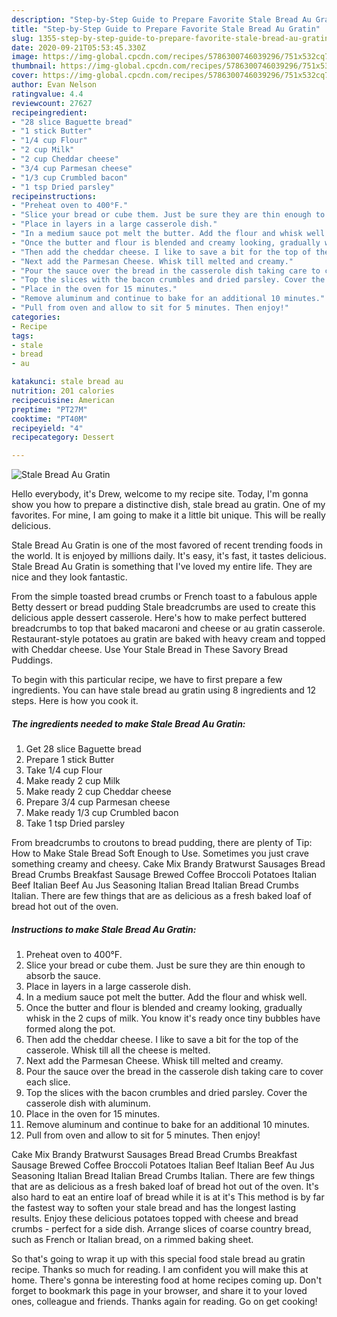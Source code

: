 ```yaml
---
description: "Step-by-Step Guide to Prepare Favorite Stale Bread Au Gratin"
title: "Step-by-Step Guide to Prepare Favorite Stale Bread Au Gratin"
slug: 1355-step-by-step-guide-to-prepare-favorite-stale-bread-au-gratin
date: 2020-09-21T05:53:45.330Z
image: https://img-global.cpcdn.com/recipes/5786300746039296/751x532cq70/stale-bread-au-gratin-recipe-main-photo.jpg
thumbnail: https://img-global.cpcdn.com/recipes/5786300746039296/751x532cq70/stale-bread-au-gratin-recipe-main-photo.jpg
cover: https://img-global.cpcdn.com/recipes/5786300746039296/751x532cq70/stale-bread-au-gratin-recipe-main-photo.jpg
author: Evan Nelson
ratingvalue: 4.4
reviewcount: 27627
recipeingredient:
- "28 slice Baguette bread"
- "1 stick Butter"
- "1/4 cup Flour"
- "2 cup Milk"
- "2 cup Cheddar cheese"
- "3/4 cup Parmesan cheese"
- "1/3 cup Crumbled bacon"
- "1 tsp Dried parsley"
recipeinstructions:
- "Preheat oven to 400°F."
- "Slice your bread or cube them. Just be sure they are thin enough to absorb the sauce."
- "Place in layers in a large casserole dish."
- "In a medium sauce pot melt the butter. Add the flour and whisk well."
- "Once the butter and flour is blended and creamy looking, gradually whisk in the 2 cups of milk. You know it&#39;s ready once tiny bubbles have formed along the pot."
- "Then add the cheddar cheese. I like to save a bit for the top of the casserole. Whisk till all the cheese is melted."
- "Next add the Parmesan Cheese. Whisk till melted and creamy."
- "Pour the sauce over the bread in the casserole dish taking care to cover each slice."
- "Top the slices with the bacon crumbles and dried parsley. Cover the casserole dish with aluminum."
- "Place in the oven for 15 minutes."
- "Remove aluminum and continue to bake for an additional 10 minutes."
- "Pull from oven and allow to sit for 5 minutes. Then enjoy!"
categories:
- Recipe
tags:
- stale
- bread
- au

katakunci: stale bread au 
nutrition: 201 calories
recipecuisine: American
preptime: "PT27M"
cooktime: "PT40M"
recipeyield: "4"
recipecategory: Dessert

---
```



![Stale Bread Au Gratin](https://img-global.cpcdn.com/recipes/5786300746039296/751x532cq70/stale-bread-au-gratin-recipe-main-photo.jpg)

Hello everybody, it's Drew, welcome to my recipe site. Today, I'm gonna show you how to prepare a distinctive dish, stale bread au gratin. One of my favorites. For mine, I am going to make it a little bit unique. This will be really delicious.

Stale Bread Au Gratin is one of the most favored of recent trending foods in the world. It is enjoyed by millions daily. It's easy, it's fast, it tastes delicious. Stale Bread Au Gratin is something that I've loved my entire life. They are nice and they look fantastic.

From the simple toasted bread crumbs or French toast to a fabulous apple Betty dessert or bread pudding Stale breadcrumbs are used to create this delicious apple dessert casserole. Here&#39;s how to make perfect buttered breadcrumbs to top that baked macaroni and cheese or au gratin casserole. Restaurant-style potatoes au gratin are baked with heavy cream and topped with Cheddar cheese. Use Your Stale Bread in These Savory Bread Puddings.


To begin with this particular recipe, we have to first prepare a few ingredients. You can have stale bread au gratin using 8 ingredients and 12 steps. Here is how you cook it.

<!--inarticleads1-->

##### The ingredients needed to make Stale Bread Au Gratin:

1. Get 28 slice Baguette bread
1. Prepare 1 stick Butter
1. Take 1/4 cup Flour
1. Make ready 2 cup Milk
1. Make ready 2 cup Cheddar cheese
1. Prepare 3/4 cup Parmesan cheese
1. Make ready 1/3 cup Crumbled bacon
1. Take 1 tsp Dried parsley


From breadcrumbs to croutons to bread pudding, there are plenty of Tip: How to Make Stale Bread Soft Enough to Use. Sometimes you just crave something creamy and cheesy. Cake Mix Brandy Bratwurst Sausages Bread Bread Crumbs Breakfast Sausage Brewed Coffee Broccoli Potatoes Italian Beef Italian Beef Au Jus Seasoning Italian Bread Italian Bread Crumbs Italian. There are few things that are as delicious as a fresh baked loaf of bread hot out of the oven. 

<!--inarticleads2-->

##### Instructions to make Stale Bread Au Gratin:

1. Preheat oven to 400°F.
1. Slice your bread or cube them. Just be sure they are thin enough to absorb the sauce.
1. Place in layers in a large casserole dish.
1. In a medium sauce pot melt the butter. Add the flour and whisk well.
1. Once the butter and flour is blended and creamy looking, gradually whisk in the 2 cups of milk. You know it&#39;s ready once tiny bubbles have formed along the pot.
1. Then add the cheddar cheese. I like to save a bit for the top of the casserole. Whisk till all the cheese is melted.
1. Next add the Parmesan Cheese. Whisk till melted and creamy.
1. Pour the sauce over the bread in the casserole dish taking care to cover each slice.
1. Top the slices with the bacon crumbles and dried parsley. Cover the casserole dish with aluminum.
1. Place in the oven for 15 minutes.
1. Remove aluminum and continue to bake for an additional 10 minutes.
1. Pull from oven and allow to sit for 5 minutes. Then enjoy!


Cake Mix Brandy Bratwurst Sausages Bread Bread Crumbs Breakfast Sausage Brewed Coffee Broccoli Potatoes Italian Beef Italian Beef Au Jus Seasoning Italian Bread Italian Bread Crumbs Italian. There are few things that are as delicious as a fresh baked loaf of bread hot out of the oven. It&#39;s also hard to eat an entire loaf of bread while it is at it&#39;s This method is by far the fastest way to soften your stale bread and has the longest lasting results. Enjoy these delicious potatoes topped with cheese and bread crumbs - perfect for a side dish. Arrange slices of coarse country bread, such as French or Italian bread, on a rimmed baking sheet. 

So that's going to wrap it up with this special food stale bread au gratin recipe. Thanks so much for reading. I am confident you will make this at home. There's gonna be interesting food at home recipes coming up. Don't forget to bookmark this page in your browser, and share it to your loved ones, colleague and friends. Thanks again for reading. Go on get cooking!
